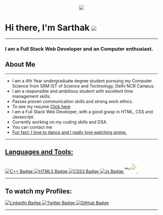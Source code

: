 <div id="header" align="center">
  <img src="https://media.giphy.com/media/M9gbBd9nbDrOTu1Mqx/giphy.gif" width="150"/>
</div>
<h1> Hi there, I'm Sarthak 
<img src="https://media.giphy.com/media/hvRJCLFzcasrR4ia7z/giphy.gif" width="30px"/>
</h1>
  
 <hr>
 <h3> I am a Full Stack Web Developer and an Computer enthusiast. </h3>
 <h2> About Me </h2>
 <hr>
 <ul>
 <li> I am a 4th Year undergraduate degree student pursuing my Computer Science from SRM IST of Science and Technology, Delhi NCR Campus. </li>
 <li> I am a responsible and ambitious student with excellent time management skills. </ii>
 <li> Passes proven communication skills and strong work ethics.</li>
 <li> To see my resume <a href="https://drive.google.com/file/d/1gacg7BXdMEwo9x7uNZBRJu16Hnil1-D0/view?usp=sharing"> Click here</li> </a>
 <li> I am a Full Stack Web Developer, with a good grasp in HTML, CSS and Javascript. </li>
 <li> Currently working on my coding skills and DSA.</li>
 <li> You can contact me <a href=""</li>
 <li> Fun fact: I love to dance and I really love watching anime.</li>
 </ul>
 <hr>
 <h2> Languages and Tools: </h2>
 <div id = "badges">
   <a href="#"> <img src="https://img.shields.io/badge/C%2B%2B-00599C?style=for-the-badge&logo=c%2B%2B&logoColor=white" alt = "C++ Badge"/> </a>
   <a href="#"> <img src="https://img.shields.io/badge/HTML5-E34F26?style=for-the-badge&logo=html5&logoColor=white" alt="HTML5 Badge"/> </a>
   <a href="#"> <img src="https://img.shields.io/badge/CSS3-1572B6?style=for-the-badge&logo=css3&logoColor=white" alt="CSS3 Badge"/> </a>
   <a href="#"> <img src="https://img.shields.io/badge/JavaScript-323330?style=for-the-badge&logo=javascript&logoColor=F7DF1E" alt="Js Badge"/> </a>
   <a href="#"> <img src="https://github.com/devicons/devicon/blob/master/icons/mysql/mysql-original-wordmark.svg" title="MySQL"  alt="MySQL" width="40" height="40"/>&nbsp; </a>

<hr>
<h2> To watch my Profiles: </h2>
<div id="badges">
  <a href="https://www.linkedin.com/in/sarthak-sharma-5101ss">
    <img src="https://img.shields.io/badge/LinkedIn-blue?style=for-the-badge&logo=linkedin&logoColor=white" alt="LinkedIn Badge"/>
  </a>
  <a href="https://twitter.com/Sarthak5101">
    <img src="https://img.shields.io/badge/Twitter-blue?style=for-the-badge&logo=twitter&logoColor=white" alt="Twitter Badge"/>
  </a>
  <a href="https://github.com/sarthak5101">
    <img src= "https://img.shields.io/badge/GitHub-000000?style=for-the-badge&logo=GitHub&logoColor=white" alt = "GitHub Badge"/>
  </a>
</div>
<hr>

<img src="https://komarev.com/ghpvc/?username=your-github-username&style=flat-square&color=blue" alt=""/>
  

